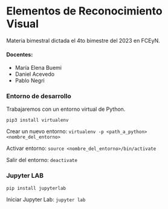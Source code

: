 # Elementos de Reconocimiento Visual

Materia bimestral dictada el 4to bimestre del 2023 en FCEyN.

#### Docentes:
- María Elena Buemi 
- Daniel Acevedo 
- Pablo Negri

### Entorno de desarrollo

Trabajaremos con un entorno virtual de Python.

`pip3 install virtualenv`

Crear un nuevo entorno: `virtualenv -p <path_a_python> <nombre_del_entorno>`

Activar entorno: `source <nombre_del_entorno>/bin/activate`

Salir del entorno: `deactivate`

### Jupyter LAB
`pip install jupyterlab`

Iniciar Jupyter Lab: `jupyter lab`
